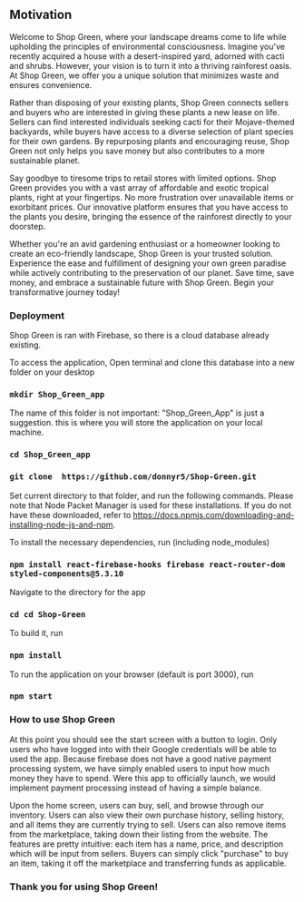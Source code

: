 ## Motivation 
Welcome to Shop Green, where your landscape dreams come to life while upholding the principles of environmental consciousness. Imagine you've recently acquired a house with a desert-inspired yard, adorned with cacti and shrubs. However, your vision is to turn it into a thriving rainforest oasis. At Shop Green, we offer you a unique solution that minimizes waste and ensures convenience.

Rather than disposing of your existing plants, Shop Green connects sellers and buyers who are interested in giving these plants a new lease on life. Sellers can find interested individuals seeking cacti for their Mojave-themed backyards, while 
buyers have access to a diverse selection of plant species for their own gardens. By repurposing plants and encouraging reuse, Shop Green not only helps you save money but also contributes to a more sustainable planet.
                     
Say goodbye to tiresome trips to retail stores with limited options. Shop Green provides you with a vast array of affordable and exotic tropical plants, right at your fingertips. No more frustration over unavailable items or exorbitant prices. Our innovative platform ensures that you have access to the plants you desire, bringing the essence of the rainforest directly to your doorstep.

Whether you're an avid gardening enthusiast or a homeowner looking to create an eco-friendly landscape, Shop Green is your trusted solution. Experience the ease and fulfillment of designing your own green paradise while actively contributing to the preservation of our planet. Save time, save money, and embrace a sustainable future with Shop Green. Begin your transformative journey today!

### Deployment

Shop Green is ran with Firebase, so there is a cloud database already existing. 

To access the application, Open terminal and clone this database into a new folder on your desktop

### `mkdir Shop_Green_app` 
The name of this folder is not important: "Shop_Green_App" is just a suggestion. this is where you will store the application on your local machine.

### `cd Shop_Green_app`

### `git clone  https://github.com/donnyr5/Shop-Green.git`

Set current directory to that folder, and run the following commands. Please note that Node Packet Manager is used for these installations. If you do not have these downloaded, refer to https://docs.npmjs.com/downloading-and-installing-node-js-and-npm.

To install the necessary dependencies, run (including node_modules)
### `npm install react-firebase-hooks firebase react-router-dom styled-components@5.3.10`

Navigate to the directory for the app
### `cd cd Shop-Green`

To build it, run
### `npm install`

To run the application on your browser (default is port 3000), run
### `npm start`

### How to use Shop Green

At this point you should see the start screen with a button to login. Only users who have logged into with their Google credentials will be able to used the app. Because firebase does not have a good native payment processing system, we have simply enabled users to input how much money they have to spend. Were this app to officially launch, we would implement payment processing instead of having a simple balance. 

Upon the home screen, users can buy, sell, and browse through our inventory. Users can also view their own purchase history, selling history, and all items they are currently trying to sell. Users can also remove items from the marketplace, taking down their listing from the website. The features are pretty intuitive: each item has a name, price, and description which will be input from sellers. Buyers can simply click "purchase" to buy an item, taking it off the marketplace and transferring funds as applicable.

### Thank you for using Shop Green!


